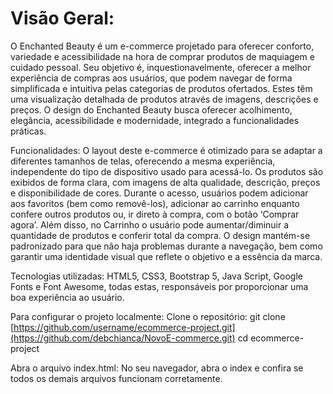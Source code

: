 ﻿# Visão Geral:
O Enchanted Beauty é um e-commerce projetado para oferecer conforto, variedade e acessibilidade na hora de comprar produtos de maquiagem e cuidado pessoal. Seu objetivo é, inquestionavelmente, oferecer a melhor experiência de compras aos usuários, que podem navegar de forma simplificada e intuitiva pelas categorias de produtos ofertados. Estes têm uma visualização detalhada de produtos através de imagens, descrições e preços. O design do Enchanted Beauty busca oferecer acolhimento, elegância, acessibilidade e modernidade, integrado a funcionalidades práticas.

Funcionalidades:
O layout deste e-commerce é otimizado para se adaptar a diferentes tamanhos de telas, oferecendo a mesma experiência, independente do tipo de dispositivo usado para acessá-lo. Os produtos são exibidos de forma clara, com imagens de alta qualidade, descrição, preços e disponibilidade de cores. Durante o acesso, usuários podem adicionar aos favoritos (bem como removê-los), adicionar ao carrinho enquanto confere outros produtos ou, ir direto à compra, com o botão ‘Comprar agora’. Além disso, no Carrinho o usuário pode aumentar/diminuir a quantidade de produtos e conferir total da compra. O design mantém-se padronizado para que não haja problemas durante a navegação, bem como garantir uma identidade visual que reflete o objetivo e a essência da marca.

Tecnologias utilizadas:
HTML5, CSS3, Bootstrap 5, Java Script, Google Fonts e Font Awesome, todas estas, responsáveis por proporcionar uma boa experiência ao usuário.

Para configurar o projeto localmente: 
Clone o repositório:
git clone [https://github.com/username/ecommerce-project.git](https://github.com/debchianca/NovoE-commerce.git)
cd ecommerce-project

Abra o arquivo index.html:
No seu navegador, abra o index e confira se todos os demais arquivos funcionam corretamente.

